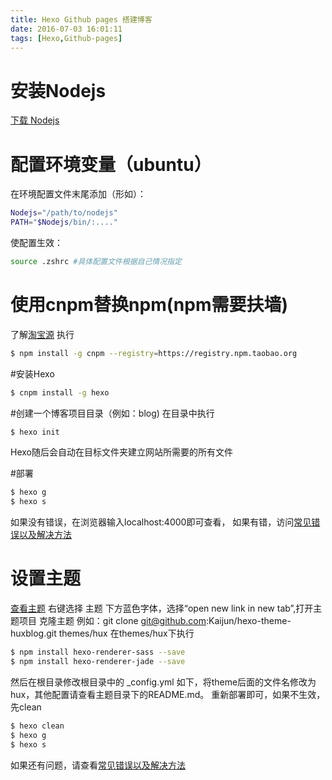 ```yaml
---
title: Hexo Github pages 搭建博客
date: 2016-07-03 16:01:11
tags: [Hexo,Github-pages]
---
```


# 安装Nodejs
[下载 Nodejs ](https://nodejs.org/en/)

# 配置环境变量（ubuntu）

在环境配置文件末尾添加（形如）：
```bash
Nodejs="/path/to/nodejs"   
PATH="$Nodejs/bin/:...."  
```
使配置生效：
```bash
source .zshrc #具体配置文件根据自己情况指定
```
# 使用cnpm替换npm(npm需要扶墙)
了解[淘宝源](https://npm.taobao.org)
执行
```bash
$ npm install -g cnpm --registry=https://registry.npm.taobao.org
```
#安装Hexo
```bash
$ cnpm install -g hexo
```
#创建一个博客项目目录（例如：blog)
在目录中执行
```bash
$ hexo init
```
Hexo随后会自动在目标文件夹建立网站所需要的所有文件

#部署
```bash
$ hexo g
$ hexo s
```
如果没有错误，在浏览器输入localhost:4000即可查看，
如果有错，访问[常见错误以及解决方法](https://hexo.io/docs/troubleshooting.html)

# 设置主题
[查看主题](https://hexo.io/themes)
右键选择 主题 下方蓝色字体，选择“open new link in new tab”,打开主题项目
克隆主题 例如：git clone git@github.com:Kaijun/hexo-theme-huxblog.git themes/hux
在themes/hux下执行
```bash
$ npm install hexo-renderer-sass --save
$ npm install hexo-renderer-jade --save
```
然后在根目录修改根目录中的 _config.yml 如下，将theme后面的文件名修改为hux，其他配置请查看主题目录下的README.md。
重新部署即可，如果不生效，先clean
```bash
$ hexo clean
$ hexo g
$ hexo s
```
如果还有问题，请查看[常见错误以及解决方法](https://hexo.io/docs/troubleshooting.html)
